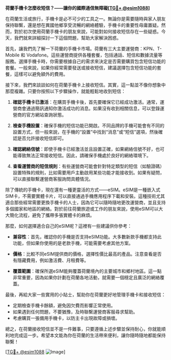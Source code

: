 **荷蘭手機卡怎麼收短信？——讓你的國際通信無障礙[[TG💪+ @esim1088](https://t.me/s/esim1088)]**

在荷蘭生活或旅行，手機卡是必不可少的工具之一。無論你是需要隨時與家人朋友保持聯繫，還是想在異國他鄉享受流暢的網絡體驗，手機卡的重要性毋庸置疑。然而，對於初次使用荷蘭手機卡的朋友來說，可能對如何接收短信存在一些疑惑。今天，我們就來詳細探討一下這個問題，幫助大家解決困惑。

首先，讓我們先了解一下荷蘭的手機卡市場。荷蘭有三大主要運營商：KPN、T-Mobile 和 Vodafone。這些運營商提供各種套餐，包括通話、短信和數據流量等服務。選擇手機卡時，你需要根據自己的需求來決定是否需要購買包含短信功能的套餐。一般來說，如果你經常需要發送或接收短信，建議選擇包含短信功能的套餐，這樣可以避免額外的費用。

接下來，我們來談談如何在荷蘭手機卡上接收短信。其實，這一點並不像你想象中那麼複雜。只要你按照以下步驟操作，就能輕鬆地收到短信：

1. **確認手機卡已激活**：在購買手機卡後，首先要確保它已經成功激活。通常，運營商會通過簡訊通知你激活成功的消息。如果沒有收到相關信息，可以登錄運營商的官方網站查詢狀態。

2. **檢查手機設置**：確保手機的短信功能已開啟。不同品牌的手機可能會有不同的設置方式，但一般來說，在手機的“設置”中找到“消息”或“短信”選項，然後確認是否允許接收短信即可。

3. **確認網絡信號**：即使手機卡已經激活並且設置正確，如果網絡信號不好，也可能導致無法正常接收短信。因此，請確保手機處於良好的網絡環境下。

4. **查看運營商的短信規則**：有些運營商可能會針對特定類型的短信（如驗證碼）設置特殊的規則，比如需要用戶主動啟用某些功能才能接收到。如果有疑問，可以直接聯繫運營商客服詢問具體情況。

除了傳統的手機卡，現在還有一種更靈活的方式——eSIM。eSIM是一種嵌入式SIM卡，不需要實體卡片，可以直接通過手機應用程序下載和安裝。這種技術尤其適合那些經常需要更換手機卡的人士，因為它可以隨時隨地更改運營商，並且支持多個國家和地區的網絡。對於前往荷蘭旅遊或工作的朋友來說，使用eSIM可以大大簡化流程，避免了攜帶多張實體卡的麻煩。

那麼，如何選擇適合自己的eSIM呢？這裡有一些建議供你參考：

- **兼容性**：首先，確認你的手機是否支持eSIM功能。大多數新款手機都支持此功能，但如果你使用的是老款手機，可能需要考慮其他方案。
  
- **價格**：比較不同eSIM提供商的價格，選擇性價比最高的產品。注意查看是否有隱藏費用，例如激活費、月租費等。

- **覆蓋範圍**：確保所選eSIM能夠覆蓋荷蘭境內的主要城市和鄉村地區。這一點非常重要，因為如果你計劃在荷蘭各地活動，就需要一個穩定且廣泛的網絡覆蓋。

最後，再給大家一些實用的小貼士，幫助你在荷蘭更好地管理手機卡和接收短信：

- 定期檢查手機卡餘額，避免因欠費而影響正常使用。
- 如果遇到任何問題，不要猶豫，及時聯繫運營商客服尋求幫助。
- 考慮購買一張備用手機卡，以防主卡出現故障或損壞。

總之，在荷蘭接收短信並不是一件難事，只要遵循上述步驟並保持耐心，你就能順利地完成這一步。希望本文能為你在荷蘭的生活帶來便利，讓你隨時隨地都能保持聯繫！

[[TG💪+ @esim1088](https://t.me/s/esim1088) ![Image](https://i.postimg.cc/4NQfJmqS/Snipaste-2025-05-13-00-14-12.png)]